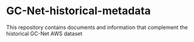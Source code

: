 # GC-Net-historical-metadata
This repository contains documents and information that complement the historical GC-Net AWS dataset
